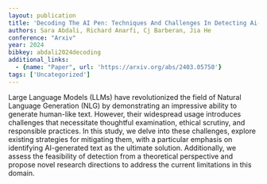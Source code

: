 ```yaml
---
layout: publication
title: 'Decoding The AI Pen: Techniques And Challenges In Detecting Ai-generated Text'
authors: Sara Abdali, Richard Anarfi, Cj Barberan, Jia He
conference: "Arxiv"
year: 2024
bibkey: abdali2024decoding
additional_links:
  - {name: "Paper", url: 'https://arxiv.org/abs/2403.05750'}
tags: ['Uncategorized']
---
```

Large Language Models (LLMs) have revolutionized the field of Natural
Language Generation (NLG) by demonstrating an impressive ability to generate
human-like text. However, their widespread usage introduces challenges that
necessitate thoughtful examination, ethical scrutiny, and responsible
practices. In this study, we delve into these challenges, explore existing
strategies for mitigating them, with a particular emphasis on identifying
AI-generated text as the ultimate solution. Additionally, we assess the
feasibility of detection from a theoretical perspective and propose novel
research directions to address the current limitations in this domain.
